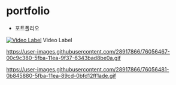 # portfolio

- 포트폴리오

[![Video Label](https://user-images.githubusercontent.com/28917866/76056458-f1e31100-5fb9-11ea-990a-51039295824f.gif)](https://youtu.be/uLR1RNqJ1Mw?t=0s) Video Label



https://user-images.githubusercontent.com/28917866/76056467-00c9c380-5fba-11ea-9f37-6343bad8be0a.gif

https://user-images.githubusercontent.com/28917866/76056481-0b845880-5fba-11ea-89cd-0bfd12ff1ade.gif
